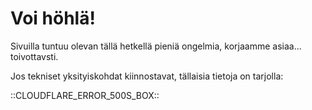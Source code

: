 <html>
  <head>
    <style>
    div.cf-error-details {
      border: 1px solid gray;
      padding: 0 15px;
      background-color: #eee;
    }
    </style>
    <title>Harmi, jotain meni vikaan!</title>
  </head>
  <body>
    <h1>Voi höhlä!</h1>
    <p>Sivuilla tuntuu olevan tällä hetkellä pieniä ongelmia, korjaamme asiaa... toivottavsti. </p>
    <p>Jos tekniset yksityiskohdat kiinnostavat, tällaisia tietoja on tarjolla: </p>
    ::CLOUDFLARE_ERROR_500S_BOX::
  </body>
</html>
